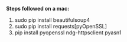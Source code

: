 **Steps followed on a mac:**     
1. sudo pip install beautifulsoup4   
2. sudo pip install requests[pyOpenSSL]
3. pip install pyopenssl ndg-httpsclient pyasn1

